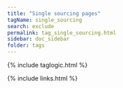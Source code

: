 ```yaml
---
title: "Single sourcing pages"
tagName: single_sourcing
search: exclude
permalink: tag_single_sourcing.html
sidebar: doc_sidebar
folder: tags
---
```

{% include taglogic.html %}

{% include links.html %}
